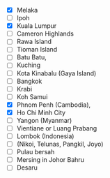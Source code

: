 
- [x] Melaka
- [ ] Ipoh
- [x] Kuala Lumpur
- [ ] Cameron Highlands
- [ ] Rawa Island
- [ ] Tioman Island
- [ ] Batu Batu, 
- [ ] Kuching
- [ ] Kota Kinabalu (Gaya Island) 
- [ ] Bangkok
- [ ] Krabi
- [ ] Koh Samui 
- [x] Phnom Penh (Cambodia), 
- [x] Ho Chi Minh City 
- [ ] Yangon (Myanmar)
- [ ] Vientiane or Luang Prabang 
- [ ] Lombok (Indonesia)
- [ ] (Nikoi, Telunas, Pangkil, Joyo)
- [ ] Pulau bersah
- [ ] Mersing in Johor Bahru 
- [ ] Desaru
